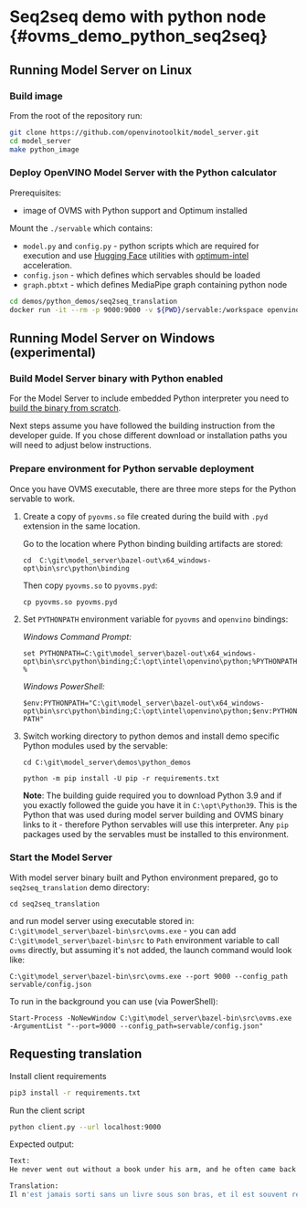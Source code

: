 # Seq2seq demo with python node {#ovms_demo_python_seq2seq}

## Running Model Server on Linux

### Build image

From the root of the repository run:

```bash
git clone https://github.com/openvinotoolkit/model_server.git
cd model_server
make python_image
```

### Deploy OpenVINO Model Server with the Python calculator
Prerequisites:
-  image of OVMS with Python support and Optimum installed

Mount the `./servable` which contains:
- `model.py` and `config.py` - python scripts which are required for execution and use [Hugging Face](https://huggingface.co/) utilities with [optimum-intel](https://github.com/huggingface/optimum-intel) acceleration.
- `config.json` - which defines which servables should be loaded
- `graph.pbtxt` - which defines MediaPipe graph containing python node

```bash
cd demos/python_demos/seq2seq_translation
docker run -it --rm -p 9000:9000 -v ${PWD}/servable:/workspace openvino/model_server:py --config_path /workspace/config.json --port 9000
```

## Running Model Server on Windows (experimental)

### Build Model Server binary with Python enabled
For the Model Server to include embedded Python interpreter you need to [build the binary from scratch](../../../docs/windows_developer_guide.md).

Next steps assume you have followed the building instruction from the developer guide. If you chose different download or installation paths you will need to adjust below instructions.

### Prepare environment for Python servable deployment

Once you have OVMS executable, there are three more steps for the Python servable to work.

1. Create a copy of `pyovms.so` file created during the build with `.pyd` extension in the same location. 

    Go to the location where Python binding building artifacts are stored:

    `cd  C:\git\model_server\bazel-out\x64_windows-opt\bin\src\python\binding`

    Then copy `pyovms.so` to `pyovms.pyd`:

    `cp pyovms.so pyovms.pyd`

2. Set `PYTHONPATH` environment variable for `pyovms` and `openvino` bindings:

    *Windows Command Prompt:*

    `set PYTHONPATH=C:\git\model_server\bazel-out\x64_windows-opt\bin\src\python\binding;C:\opt\intel\openvino\python;%PYTHONPATH%`

    *Windows PowerShell:*

    `$env:PYTHONPATH="C:\git\model_server\bazel-out\x64_windows-opt\bin\src\python\binding;C:\opt\intel\openvino\python;$env:PYTHONPATH"`


3. Switch working directory to python demos and install demo specific Python modules used by the servable:

    ```
    cd C:\git\model_server\demos\python_demos

    python -m pip install -U pip -r requirements.txt
    ```
    **Note**: The building guide required you to download Python 3.9 and if you exactly followed the guide you have it in `C:\opt\Python39`. This is the Python that was used during model server building and OVMS binary links to it - therefore Python servables will use this interpreter. Any `pip` packages used by the servables must be installed to this environment.

### Start the Model Server
With model server binary built and Python environment prepared, go to `seq2seq_translation` demo directory:

`cd seq2seq_translation`

and run model server using executable stored in: `C:\git\model_server\bazel-bin\src\ovms.exe` - you can add `C:\git\model_server\bazel-bin\src` to `Path` environment variable to call `ovms` directly, but assuming it's not added, the launch command would look like:

`C:\git\model_server\bazel-bin\src\ovms.exe --port 9000 --config_path servable/config.json`

To run in the background you can use (via PowerShell):

`Start-Process -NoNewWindow C:\git\model_server\bazel-bin\src\ovms.exe -ArgumentList "--port=9000 --config_path=servable/config.json"`

## Requesting translation
Install client requirements

```bash
pip3 install -r requirements.txt 
```
Run the client script
```bash
python client.py --url localhost:9000
```

Expected output:
```bash
Text:
He never went out without a book under his arm, and he often came back with two.

Translation:
Il n'est jamais sorti sans un livre sous son bras, et il est souvent revenu avec deux.

```
